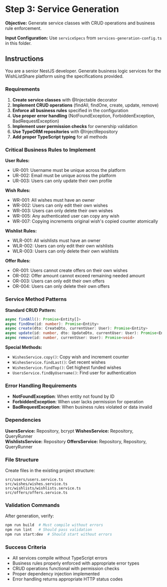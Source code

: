 # Step 3: Service Generation

**Objective:** Generate service classes with CRUD operations and business rule enforcement.

**Input Configuration:** Use `serviceSpecs` from `services-generation-config.ts` in this folder.

## Instructions

You are a senior NestJS developer. Generate business logic services for the WishListShare platform using the specifications provided.

### Requirements

1. **Create service classes** with @Injectable decorator
2. **Implement CRUD operations** (findAll, findOne, create, update, remove)
3. **Enforce all business rules** specified in the configuration
4. **Use proper error handling** (NotFoundException, ForbiddenException, BadRequestException)
5. **Implement user permission checks** for ownership validation
6. **Use TypeORM repositories** with @InjectRepository
7. **Add proper TypeScript typing** for all methods

### Critical Business Rules to Implement

**User Rules:**
- UR-001: Username must be unique across the platform
- UR-002: Email must be unique across the platform  
- UR-003: Users can only update their own profile

**Wish Rules:**
- WR-001: All wishes must have an owner
- WR-002: Users can only edit their own wishes
- WR-003: Users can only delete their own wishes
- WR-005: Any authenticated user can copy any wish
- WR-007: Copying increments original wish's copied counter atomically

**Wishlist Rules:**
- WLR-001: All wishlists must have an owner
- WLR-002: Users can only edit their own wishlists
- WLR-003: Users can only delete their own wishlists

**Offer Rules:**
- OR-001: Users cannot create offers on their own wishes
- OR-002: Offer amount cannot exceed remaining needed amount
- OR-003: Users can only edit their own offers
- OR-004: Users can only delete their own offers

### Service Method Patterns

**Standard CRUD Pattern:**
```typescript
async findAll(): Promise<Entity[]>
async findOne(id: number): Promise<Entity>
async create(dto: CreateDto, currentUser: User): Promise<Entity>
async update(id: number, dto: UpdateDto, currentUser: User): Promise<Entity>
async remove(id: number, currentUser: User): Promise<void>
```

**Special Methods:**
- `WishesService.copy()`: Copy wish and increment counter
- `WishesService.findLast()`: Get recent wishes
- `WishesService.findTop()`: Get highest funded wishes
- `UsersService.findByUsername()`: Find user for authentication

### Error Handling Requirements

- **NotFoundException**: When entity not found by ID
- **ForbiddenException**: When user lacks permission for operation
- **BadRequestException**: When business rules violated or data invalid

### Dependencies

**UsersService:** Repository<User>, bcrypt
**WishesService:** Repository<Wish>, QueryRunner  
**WishlistsService:** Repository<Wishlist>
**OffersService:** Repository<Offer>, Repository<Wish>, QueryRunner

### File Structure

Create files in the existing project structure:
```
src/users/users.service.ts
src/wishes/wishes.service.ts
src/wishlists/wishlists.service.ts
src/offers/offers.service.ts
```

### Validation Commands

After generation, verify:
```bash
npm run build  # Must compile without errors
npm run lint   # Should pass validation
npm run start:dev  # Should start without errors
```

### Success Criteria

- All services compile without TypeScript errors
- Business rules properly enforced with appropriate error types
- CRUD operations functional with permission checks
- Proper dependency injection implemented
- Error handling returns appropriate HTTP status codes 